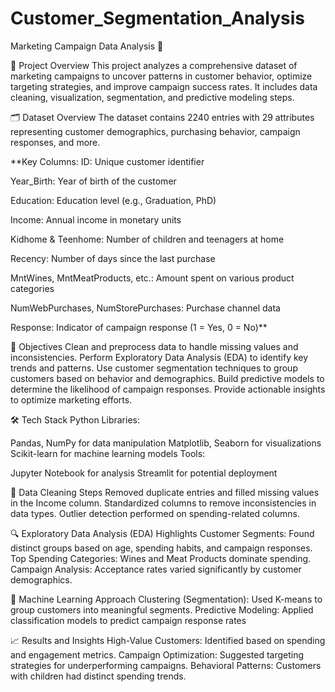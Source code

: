 # Customer_Segmentation_Analysis
Marketing Campaign Data Analysis 🎯

📌 Project Overview
This project analyzes a comprehensive dataset of marketing campaigns to uncover patterns in customer behavior, optimize targeting strategies, and improve campaign success rates. It includes data cleaning, visualization, segmentation, and predictive modeling steps.

🗂 Dataset Overview
The dataset contains 2240 entries with 29 attributes representing customer demographics, purchasing behavior, campaign responses, and more.

**Key Columns:
ID: Unique customer identifier

Year_Birth: Year of birth of the customer

Education: Education level (e.g., Graduation, PhD)

Income: Annual income in monetary units

Kidhome & Teenhome: Number of children and teenagers at home

Recency: Number of days since the last purchase

MntWines, MntMeatProducts, etc.: Amount spent on various product categories

NumWebPurchases, NumStorePurchases: Purchase channel data

Response: Indicator of campaign response (1 = Yes, 0 = No)**

🎯 Objectives
Clean and preprocess data to handle missing values and inconsistencies.
Perform Exploratory Data Analysis (EDA) to identify key trends and patterns.
Use customer segmentation techniques to group customers based on behavior and demographics.
Build predictive models to determine the likelihood of campaign responses.
Provide actionable insights to optimize marketing efforts.

🛠️ Tech Stack
Python Libraries:

Pandas, NumPy for data manipulation
Matplotlib, Seaborn for visualizations
Scikit-learn for machine learning models
Tools:

Jupyter Notebook for analysis
Streamlit for potential deployment

🧹 Data Cleaning Steps
Removed duplicate entries and filled missing values in the Income column.
Standardized columns to remove inconsistencies in data types.
Outlier detection performed on spending-related columns.

🔍 Exploratory Data Analysis (EDA) Highlights
Customer Segments: Found distinct groups based on age, spending habits, and campaign responses.
Top Spending Categories: Wines and Meat Products dominate spending.
Campaign Analysis: Acceptance rates varied significantly by customer demographics.

🧠 Machine Learning Approach
Clustering (Segmentation): Used K-means to group customers into meaningful segments.
Predictive Modeling: Applied classification models to predict campaign response rates

📈 Results and Insights
High-Value Customers: Identified based on spending and engagement metrics.
Campaign Optimization: Suggested targeting strategies for underperforming campaigns.
Behavioral Patterns: Customers with children had distinct spending trends.
